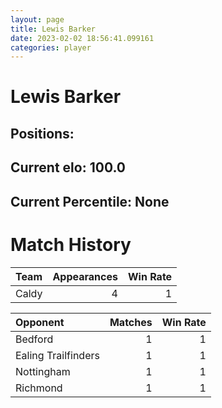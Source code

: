 ```yaml
---  
layout: page  
title: Lewis Barker  
date: 2023-02-02 18:56:41.099161  
categories: player  
---
```

# Lewis Barker

## Positions: 

## Current elo: 100.0

## Current Percentile: None

# Match History


| Team   |   Appearances |   Win Rate |
|:-------|--------------:|-----------:|
| Caldy  |             4 |          1 |

| Opponent            |   Matches |   Win Rate |
|:--------------------|----------:|-----------:|
| Bedford             |         1 |          1 |
| Ealing Trailfinders |         1 |          1 |
| Nottingham          |         1 |          1 |
| Richmond            |         1 |          1 |